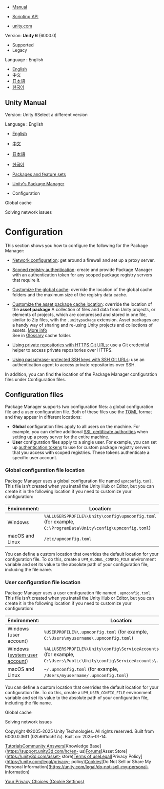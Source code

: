 [](https://docs.unity3d.com)

  * [Manual](../Manual/index.html)
  * [Scripting API](../ScriptReference/index.html)

  * [unity.com](https://unity.com/)

Version: **Unity 6** (6000.0)

  * Supported
  * Legacy

Language : English

  * [English](/Manual/upm-config.html)
  * [中文](/cn/current/Manual/upm-config.html)
  * [日本語](/ja/current/Manual/upm-config.html)
  * [한국어](/kr/current/Manual/upm-config.html)

[](https://docs.unity3d.com)

## Unity Manual

Version: Unity 6Select a different version

Language : English

  * [English](/Manual/upm-config.html)
  * [中文](/cn/current/Manual/upm-config.html)
  * [日本語](/ja/current/Manual/upm-config.html)
  * [한국어](/kr/current/Manual/upm-config.html)

  * [Packages and feature sets](PackagesList.html)
  * [Unity's Package Manager](Packages.html)
  * Configuration

[](upm-cache.html)

Global cache

[](upm-config-network.html)

Solving network issues

# Configuration

This section shows you how to configure the following for the Package Manager:

  * [Network configuration](upm-config-network.html): get around a firewall and set up a proxy server.
  * [Scoped registry authentication](upm-config-scoped.html): create and provide Package Manager with an authentication token for any scoped package registry servers that require it.
  * [Customize the global cache](upm-config-cache.html): override the location of the global cache folders and the maximum size of the registry data cache.
  * [Customize the asset package cache location](upm-config-cache-as.html): override the location of the **asset package** A collection of files and data from Unity projects, or elements of projects, which are compressed and stored in one file, similar to Zip files, with the `.unitypackage` extension. Asset packages are a handy way of sharing and re-using Unity projects and collections of assets. [More info](AssetPackages.html)  
See in [Glossary](Glossary.html#Assetpackage) cache folder.

  * [Using private repositories with HTTPS Git URLs](upm-config-https-git.html): use a Git credential helper to access private repositories over HTTPS.
  * [Using passphrase-protected SSH keys with SSH Git URLs](upm-config-ssh-git.html): use an authentication agent to access private repositories over SSH.

In addition, you can find the location of the Package Manager configuration
files under Configuration files.

## Configuration files

Package Manager supports two configuration files: a global configuration file
and a user configuration file. Both of these files use the
[TOML](https://en.wikipedia.org/wiki/TOML) format and they appear in different
locations:

  * **Global** configuration files apply to all users on the machine. For example, you can define additional [SSL certificate authorities](upm-config-network.html#SSL) when setting up a proxy server for the entire machine.
  * **User** configuration files apply to a single user. For example, you can set up [authentication tokens](upm-config-scoped.html) to use for custom package registry servers that you access with scoped registries. These tokens authenticate a specific user account.

### Global configuration file location

Package Manager uses a global configuration file named `upmconfig.toml`. This
file isn’t created when you install the Unity Hub or Editor, but you can
create it in the following location if you need to customize your
configuration:

**Environment:** | **Location:**  
---|---  
Windows |  `%ALLUSERSPROFILE%\Unity\config\upmconfig.toml` (for example, `C:\ProgramData\Unity\config\upmconfig.toml`)  
macOS and Linux | `/etc/upmconfig.toml`  
  
You can define a custom location that overrides the default location for your
configuration file. To do this, create a `UPM_GLOBAL_CONFIG_FILE` environment
variable and set its value to the absolute path of your configuration file,
including the file name.

### User configuration file location

Package Manager uses a user configuration file named `.upmconfig.toml`. This
file isn’t created when you install the Unity Hub or Editor, but you can
create it in the following location if you need to customize your
configuration:

**Environment:** | **Location:**  
---|---  
Windows (user account) |  `%USERPROFILE%\.upmconfig.toml` (for example, `C:\Users\myusername\.upmconfig.toml`)  
Windows ([system user account](https://docs.microsoft.com/en-us/windows/security/identity-protection/access-control/local-accounts#default-local-system-accounts)) |  `%ALLUSERSPROFILE%\Unity\config\ServiceAccounts\.upmconfig.toml` (for example, `C:\Users\Public\Unity\config\ServiceAccounts\.upmconfig.toml`)  
macOS and Linux |  `~/.upmconfig.toml` (for example, `/Users/myusername/.upmconfig.toml`)  
  
You can define a custom location that overrides the default location for your
configuration file. To do this, create a `UPM_USER_CONFIG_FILE` environment
variable and set its value to the absolute path of your configuration file,
including the file name.

[](upm-cache.html)

Global cache

[](upm-config-network.html)

Solving network issues

Copyright ©2005-2025 Unity Technologies. All rights reserved. Built from
6000.0.36f1 (02b661dc617c). Built on: 2025-01-14.

[Tutorials](https://learn.unity.com/)[Community
Answers](https://answers.unity3d.com)[Knowledge
Base](https://support.unity3d.com/hc/en-
us)[Forums](https://forum.unity3d.com)[Asset Store](https://unity3d.com/asset-
store)[Terms of
use](https://docs.unity3d.com/Manual/TermsOfUse.html)[Legal](https://unity.com/legal)[Privacy
Policy](https://unity.com/legal/privacy-
policy)[Cookies](https://unity.com/legal/cookie-policy)[Do Not Sell or Share
My Personal Information](https://unity.com/legal/do-not-sell-my-personal-
information)

[Your Privacy Choices (Cookie Settings)](javascript:void\(0\);)

